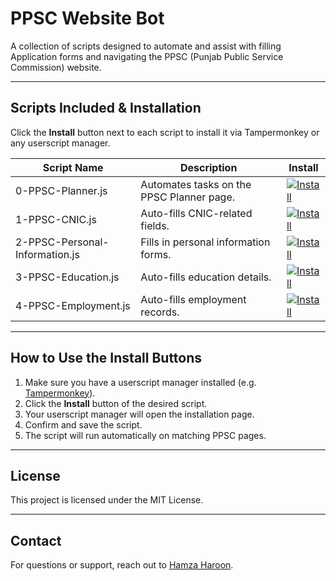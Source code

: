 # PPSC Website Bot

A collection of scripts designed to automate and assist with filling Application forms and navigating the PPSC (Punjab Public Service Commission) website.

---

## Scripts Included & Installation

Click the **Install** button next to each script to install it via Tampermonkey or any userscript manager.

| Script Name                  | Description                          | Install |
|-----------------------------|------------------------------------|---------|
| 0-PPSC-Planner.js            | Automates tasks on the PPSC Planner page. | [![Install](https://img.shields.io/badge/Install-0--PPSC--Planner.js-brightgreen)](https://github.com/hamzaharoon1314/PPSC-Website-Bot/raw/main/0-PPSC-Planner.user.js) |
| 1-PPSC-CNIC.js               | Auto-fills CNIC-related fields.    | [![Install](https://img.shields.io/badge/Install-1--PPSC--CNIC.js-brightgreen)](https://github.com/hamzaharoon1314/PPSC-Website-Bot/raw/main/1-PPSC-CNIC.user.js) |
| 2-PPSC-Personal-Information.js | Fills in personal information forms. | [![Install](https://img.shields.io/badge/Install-2--PPSC--Personal--Information.js-brightgreen)](https://github.com/hamzaharoon1314/PPSC-Website-Bot/raw/main/2-PPSC-Personal-Information.user.js) |
| 3-PPSC-Education.js          | Auto-fills education details.      | [![Install](https://img.shields.io/badge/Install-3--PPSC--Education.js-brightgreen)](https://github.com/hamzaharoon1314/PPSC-Website-Bot/raw/main/3-PPSC-Education.user.js) |
| 4-PPSC-Employment.js         | Auto-fills employment records.     | [![Install](https://img.shields.io/badge/Install-4--PPSC--Employment.js-brightgreen)](https://github.com/hamzaharoon1314/PPSC-Website-Bot/raw/main/4-PPSC-Employment.user.js) |

---

## How to Use the Install Buttons

1. Make sure you have a userscript manager installed (e.g. [Tampermonkey](https://www.tampermonkey.net/)).
2. Click the **Install** button of the desired script.
3. Your userscript manager will open the installation page.
4. Confirm and save the script.
5. The script will run automatically on matching PPSC pages.

---

## License

This project is licensed under the MIT License.

---

## Contact

For questions or support, reach out to [Hamza Haroon](https://github.com/hamzaharoon1314).

